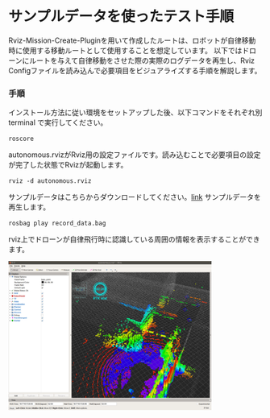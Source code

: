 # サンプルデータを使ったテスト手順

Rviz-Mission-Create-Pluginを用いて作成したルートは、ロボットが自律移動時に使用する移動ルートとして使用することを想定しています。
以下ではドローンにルートを与えて自律移動をさせた際の実際のログデータを再生し、Rviz Configファイルを読み込んで必要項目をビジュアライズする手順を解説します。

### 手順
インストール方法に従い環境をセットアップした後、以下コマンドをそれぞれ別 terminal で実行してください。
```
roscore
```
autonomous.rvizがRviz用の設定ファイルです。読み込むことで必要項目の設定が完了した状態でRvizが起動します。
```
rviz -d autonomous.rviz
```
サンプルデータはこちらからダウンロードしてください。[link](https://drive.google.com/drive/folders/1a2z_xs5PSq_u20nYRY_GsOr9l80hRzBC?usp=share_link)
サンプルデータを再生します。
```
rosbag play record_data.bag
```

rviz上でドローンが自律飛行時に認識している周囲の情報を表示することができます。

<img src="../resources/Usage/rviz.jpg" width="80%">
